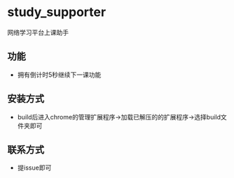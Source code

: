 # study_supporter

网络学习平台上课助手

## 功能

- 拥有倒计时5秒继续下一课功能

## 安装方式

- build后进入chrome的管理扩展程序->加载已解压的的扩展程序->选择build文件夹即可

## 联系方式
- 提issue即可
